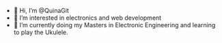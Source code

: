 - 👋 Hi, I’m @QuinaGit
- 👀 I’m interested in electronics and web development
- 🌱 I’m currently doing my Masters in Electronic Engineering and learning to play the Ukulele.

<!---
QuinaGit/QuinaGit is a ✨ special ✨ repository because its `README.md` (this file) appears on your GitHub profile.
You can click the Preview link to take a look at your changes.
--->
